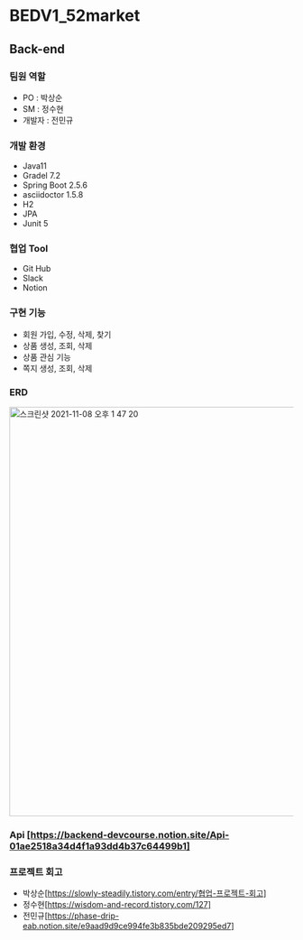 # BEDV1_52market


## Back-end

### 팀원 역할
- PO : 박상순
- SM : 정수현
- 개발자 : 전민규
  
### 개발 환경
- Java11
- Gradel 7.2
- Spring Boot 2.5.6
- asciidoctor 1.5.8
- H2
- JPA
- Junit 5
  
### 협업 Tool
- Git Hub
- Slack
- Notion
  
### 구현 기능
- 회원 가입, 수정, 삭제, 찾기
- 상품 생성, 조회, 삭제
- 상품 관심 기능
- 쪽지 생성, 조회, 삭제
  
### ERD
<img width="726" alt="스크린샷 2021-11-08 오후 1 47 20" src="https://user-images.githubusercontent.com/60605048/140695839-2725e7d4-bd6b-44ae-bde1-6b96806ff5c7.png">

### Api [https://backend-devcourse.notion.site/Api-01ae2518a34d4f1a93dd4b37c64499b1]

### 프로젝트 회고
- 박상순[https://slowly-steadily.tistory.com/entry/협업-프로젝트-회고]
- 정수현[https://wisdom-and-record.tistory.com/127]
- 전민규[https://phase-drip-eab.notion.site/e9aad9d9ce994fe3b835bde209295ed7]
